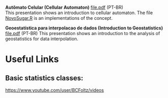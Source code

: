 
**Autômato Celular (Cellular Automaton)** [file.pdf](https://github.com/lmmacul/Apostila-LMA/blob/master/Basics/Statistics/automato%20celular.pdf) (PT-BR)  
This presentation shows an introduction to cellular automaton. The file [NovoSugar.R](https://github.com/lmmacul/Apostila-LMA/blob/master/Basics/Statistics/NovoSugar.R) is an implementations of the concept.

**Geoestatística para interpolacao de dados (Introduction to Geostatistics)** [file.pdf](https://github.com/lmmacul/Apostila-LMA/blob/master/Basics/Statistics/Geoestat%C3%ADstica%20para%20interpolacao%20de%20dados.pdf) (PT-BR)
This presentation shows an introduction to the analysis of geostatistics for data interpolation.

# Useful Links

## Basic statistics classes: 
https://www.youtube.com/user/BCFoltz/videos
